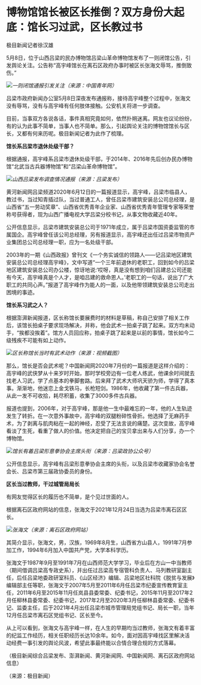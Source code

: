 # 博物馆馆长被区长推倒？双方身份大起底：馆长习过武，区长教过书

极目新闻记者徐汉雄

5月8日，位于山西吕梁的民办博物馆吕梁山革命博物馆发布了一则闭馆公告，引发舆论关注。公告称“高宇峰馆长在离石区政府办事时被区长张海文辱骂，推倒致伤。”

![](https://inews.gtimg.com/om_bt/O6FXXSWLf20KFY8KWsEzrxhqBh6TGSeii2aH1U1MLFMx4AA/1000)_一则闭馆通报引发关注（来源：中国青年网）_

吕梁市政府新闻办公室5月8日深夜发布通报称，接待高宇峰整个过程中，张海文没有辱骂，没有与高宇峰有任何肢体接触。公安机关将进一步调查。

目前，当事双方各说各话，事件真相究竟如何，依然扑朔迷离。网友也议论纷纷，有的认为此事不简单，当事人也不简单。那么，引起舆论关注的博物馆馆长与区长，又都有何来历呢。极目新闻记者为此作了梳理。

**馆长系吕梁市退休处级干部？**

根据通报，高宇峰系吕梁市退休处级干部，于2014年、2016年先后创办民办博物馆“北武当古兵器博物馆”和“吕梁山革命博物馆”。

![](https://inews.gtimg.com/om_bt/OmblpkprOdIRowCtPM2HBHOFgPQu8-sasyDsYbGbCdWIMAA/1000)_山西吕梁发布调查情况通报（来源：吕梁发布）_

黄河新闻网吕梁频道2020年6月12日的一篇报道显示，高宇峰，吕梁市临县人，教过书，当过知青插过队，当过普通工人，曾任吕梁市建筑安装总公司总经理，是山西省“五一劳动奖章”、山西省优秀青年企业家、山西省优秀青年管理专家等荣誉称号获得者，现为山西广播电视大学吕梁分校书记，从事文物收藏近40年。

公开信息显示，吕梁市建筑安装总公司于1971年成立，属于吕梁市国资委监管的市属国企。高宇峰曾任该公司总经理，另有报道显示，高宇峰还出任过吕梁市物资产业集团总公司总经理一职，应为一名处级干部。

2003年的一期《山西政报》曾刊文《一个务实诚信的领路人——记吕梁地区建筑安装总公司总经理高宇峰》，文中写道“一个三年前退休的老职工，回到如今的吕梁地区建筑安装总公司办公楼，惊讶地说:‘哎呀，真是没有想到咱们吕建总公司还能有今天，高宇峰真是个人才，是咱吕建的救命恩人。’老职工的一句话，说出了广大职工的共同心声。”报道了高宇峰作为能人的一面，以及他带领建筑安装总公司走出困境的事迹。

**馆长系习武之人？**

根据澎湃新闻报道，区长称馆长要展费时的材料是草稿，称自己安排了相关工作后，该馆长拍桌子要求现场解决，并称，他会武术一拍桌子跳了起来。双方均未动手，“挨都没挨着”。馆方人员回应称，拍桌子跳了起来是以前的事情，馆长如今二级残疾不可能有如上动作。

![](https://inews.gtimg.com/om_bt/OP7TplbJq0domxMQrVHm9fa8T_jIxFnPCqaGr9j_bD51EAA/1000)_区长称馆长当时有武术动作（来源：视频截图）_

那么，馆长是否会武术呢？中国新闻网2020年7月份的一篇报道是这样介绍的：高宇峰的武侠梦从十来岁时开始，那时学校旁边有一位老人练武，他课余时间就去找老人习武，学了点基本的拳脚套路。后来拜了武术大师巩天骄为师，学得了真本事。渐渐地，他迷恋上金戈铁马，长枪短剑。1986年，他收藏了第一件古兵器，从此一发不可收拾，耗尽积蓄，收集了3000多件古兵器。

报道也提到，2006年，对于高宇峰，那是他一生中最难忘的一年，他的人生轨迹发生了转折。在一次意外事故中，高宇峰的双腿粉碎性骨折。他选择了无麻药手术，为了剥离与肌肉粘在一起的神经，忍受了无法言说的痛楚。这次变故，高宇峰看淡了生死，看重了做人的价值。他决定把自己的宝贝拿出来与人们分享，办一个博物馆。

![](https://inews.gtimg.com/om_bt/OrTQ_Klww9A-cc1D6d6mJBCITQQXfAGGt6mhM7XHPbfNMAA/1000)_馆长有着吕梁形意拳协会主席头衔（来源：吕梁政协公众号）_

公开信息显示，高宇峰有吕梁形意拳协会主席的头衔，以及吕梁市收藏家协会名誉会长、吕梁市第三届政协委员的身份。

**区长当过教师，干过城管局局长**

有网友觉得区长的履历也不简单，是个见过世面的人。

根据离石区政府网站的信息，张海文于2021年12月24日当选为吕梁市离石区区长。

![](https://inews.gtimg.com/om_bt/OPFMzs6oiIOEe45jg2Nxt9gfHAlM0Zd3nY6t3Tk0N8WXUAA/1000)_张海文（来源：离石区政府网站）_

其简介显示，张海文，男，汉族，1969年8月生，山西省方山县人，1991年7月参加工作，1994年6月加入中国共产党，大学本科学历。

张海文于1987年9月至1991年7月在山西师范大学学习，毕业后在方山一中当教师（期间借调吕梁高专政史系），并出任过吕梁高专宿管科负责人、马列教研室副主任，后任吕梁地委政研室科员、《山区经济》编辑、吕梁地区社科院《脱贫与发展》编辑部主任等职，张海文于2007年5月至2011年6月任吕梁市纪委宣传教育室主任，2011年6月至2015年11月任岚县县委常委、纪委书记，2015年11月至2017年2月任柳林县委常委、纪委书记，2017年2月至2020年3月任柳林县委常委、纪委书记、监委主任，后于2021年4月出任吕梁市城市管理局党组书记、局长一职，当年12月任吕梁市离石区党组书记、区长至今。

从上可以看到，张海文与高宇峰一样，在人生的早期均当过教师，张海文有着丰富的纪监工作经历，相关任职经历长达10余年。如今，面对因高宇峰找区里解决活动经费一事引发的舆论风波，希望此事最终能以合情合理合规的方式落幕。

（极目新闻综合吕梁发布、澎湃新闻、黄河新闻网、中国新闻网、离石区政府网站信息）

（来源：极目新闻）

